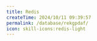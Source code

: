 ```yaml
---
title: Redis
createTime: 2024/10/11 09:39:57
permalink: /database/rekgpdaf/
icon: skill-icons:redis-light
---
```

